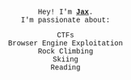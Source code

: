 <div style="text-align: center; padding: 20px;">
  <div style="font-family: 'Courier New', Courier, monospace; padding: 10px;">
    Hey! I'm <strong><a href="https://jaxdunfee.com" target="_blank" rel="noopener noreferrer">Jax</a></strong>.
    <br>
    I'm passionate about:
    <ul style="list-style-type: none; padding: 0;">
      <li>CTFs</li>
      <li>Browser Engine Exploitation</li>
      <li>Rock Climbing</li>
      <li>Skiing</li>
      <li>Reading</li>
    </ul>
  </div>
</div>
